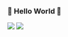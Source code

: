 ### :gift: Hello World :gift:

![](https://komarev.com/ghpvc/?username=hal-art&color=brightgreen)
![](https://img.shields.io/github/repo-size/hal-art/CodePocket-Public?color=orange&label=CodePocket)
<!--
**hal-art/hal-art** is a ✨ _special_ ✨ repository because its `README.md` (this file) appears on your GitHub profile.

Here are some ideas to get you started:

- 🔭 I’m currently working on ...
- 🌱 I’m currently learning ...
- 👯 I’m looking to collaborate on ...
- 🤔 I’m looking for help with ...
- 💬 Ask me about ...
- 📫 How to reach me: ...
- 😄 Pronouns: ...
- ⚡ Fun fact: ...
-->
